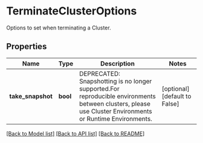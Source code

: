 # TerminateClusterOptions

Options to set when terminating a Cluster.
## Properties
Name | Type | Description | Notes
------------ | ------------- | ------------- | -------------
**take_snapshot** | **bool** | DEPRECATED: Snapshotting is no longer supported.For reproducible environments between clusters, please use Cluster Environments or Runtime Environments. | [optional] [default to False]

[[Back to Model list]](../README.md#documentation-for-models) [[Back to API list]](../README.md#documentation-for-api-endpoints) [[Back to README]](../README.md)


